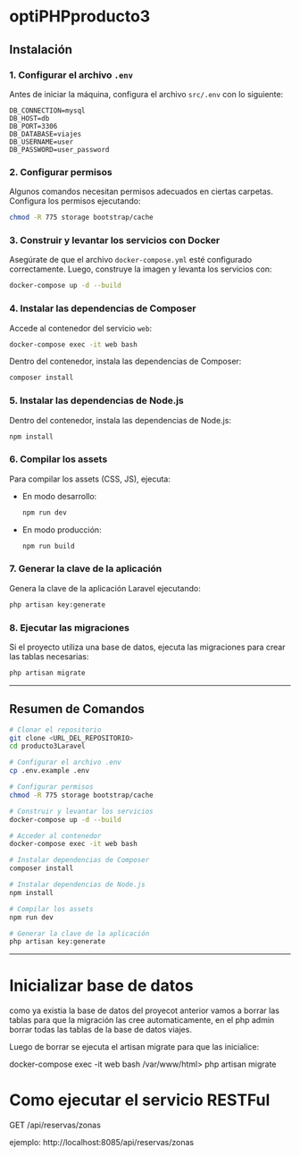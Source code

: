# optiPHPproducto3

## Instalación

### 1. Configurar el archivo `.env`

Antes de iniciar la máquina, configura el archivo `src/.env` con lo siguiente:

```env
DB_CONNECTION=mysql
DB_HOST=db
DB_PORT=3306
DB_DATABASE=viajes
DB_USERNAME=user
DB_PASSWORD=user_password
```

### 2. Configurar permisos

Algunos comandos necesitan permisos adecuados en ciertas carpetas. Configura los permisos ejecutando:

```bash
chmod -R 775 storage bootstrap/cache
```

### 3. Construir y levantar los servicios con Docker

Asegúrate de que el archivo `docker-compose.yml` esté configurado correctamente. Luego, construye la imagen y levanta los servicios con:

```bash
docker-compose up -d --build
```

### 4. Instalar las dependencias de Composer

Accede al contenedor del servicio `web`:

```bash
docker-compose exec -it web bash
```

Dentro del contenedor, instala las dependencias de Composer:

```bash
composer install
```

### 5. Instalar las dependencias de Node.js

Dentro del contenedor, instala las dependencias de Node.js:

```bash
npm install
```

### 6. Compilar los assets

Para compilar los assets (CSS, JS), ejecuta:

- En modo desarrollo:
  ```bash
  npm run dev
  ```

- En modo producción:
  ```bash
  npm run build
  ```

### 7. Generar la clave de la aplicación

Genera la clave de la aplicación Laravel ejecutando:

```bash
php artisan key:generate
```

### 8. Ejecutar las migraciones

Si el proyecto utiliza una base de datos, ejecuta las migraciones para crear las tablas necesarias:

```bash
php artisan migrate
```

---

## Resumen de Comandos

```bash
# Clonar el repositorio
git clone <URL_DEL_REPOSITORIO>
cd producto3Laravel

# Configurar el archivo .env
cp .env.example .env

# Configurar permisos
chmod -R 775 storage bootstrap/cache

# Construir y levantar los servicios
docker-compose up -d --build

# Acceder al contenedor
docker-compose exec -it web bash

# Instalar dependencias de Composer
composer install

# Instalar dependencias de Node.js
npm install

# Compilar los assets
npm run dev

# Generar la clave de la aplicación
php artisan key:generate

```

---

# Inicializar base de datos

como ya existia la base de datos del proyecot anterior vamos a borrar las tablas para que la migración las cree automaticamente, en el php admin borrar todas las tablas de la base de datos viajes.

Luego de borrar se ejecuta el artisan migrate para que las inicialice:

docker-compose exec -it web bash
/var/www/html> php artisan migrate


# Como ejecutar el servicio RESTFul

GET /api/reservas/zonas

ejemplo: http://localhost:8085/api/reservas/zonas


